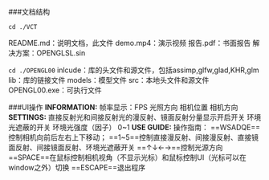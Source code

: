 ###文档结构

```cd ./VCT```

README.md：说明文档，此文件
demo.mp4：演示视频
报告.pdf：书面报告
解决方案：OPENGLSL.sin

```cd ./OPENGL00```
	inlcude：库的头文件和源文件，包括assimp,glfw,glad,KHR,glm
	lib：库的链接文件
	models：模型文件
	src：本地头文件和源文件
	OPENGL00.exe：可执行文件

###UI操作
__INFORMATION:__
	帧率显示：FPS
	光照方向
	相机位置
	相机方向
__SETTINGS:__
	直接反射光和间接反射光的漫反射、镜面反射分量显示开启开关
	环境光遮蔽的开关
	环境光强度（因子） 0~1
__USE GUIDE:__
	操作指南：
	==WSADQE==控制相机向前后左右上下移动；
	==1~5==控制直接漫反射、间接漫反射、直接镜面反射、间接镜面反射、环境光遮蔽开关
	==↑↓←→==控制光源方向
	==SPACE==在鼠标控制相机视角（不显示光标）和鼠标控制UI（光标可以在window之外）切换
	==ESCAPE==退出程序
